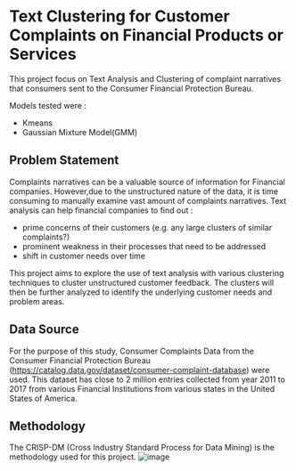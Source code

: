 # Text Clustering for Customer Complaints on Financial Products or Services
This project focus on Text Analysis and Clustering of complaint narratives that consumers sent to the Consumer Financial Protection Bureau.

Models tested were : 
- Kmeans
- Gaussian Mixture Model(GMM)

## Problem Statement
Complaints narratives can be a valuable source of information for Financial companies. However,due to the unstructured nature of the data, it is time consuming to manually examine vast amount of complaints narratives. Text analysis can help financial companies to find out :
- prime concerns of their customers (e.g. any large clusters of similar complaints?)
- prominent weakness in their processes that need to be addressed
- shift in customer needs over time

This project aims to explore the use of text analysis with various clustering techniques to cluster unstructured customer feedback. The clusters will then be further analyzed to identify the underlying customer needs and problem areas.

## Data Source
For the purpose of this study, Consumer Complaints Data from the Consumer Financial Protection Bureau (https://catalog.data.gov/dataset/consumer-complaint-database) were used. This dataset has close to 2 million entries collected from year 2011 to 2017 from various Financial Institutions from various states in the United States of America.

## Methodology
The CRISP-DM (Cross Industry Standard Process for Data Mining) is the methodology used for this project.
![image](https://user-images.githubusercontent.com/88966179/129724335-8bc7c0c8-8f08-44eb-a9db-761d8d66e710.png)

